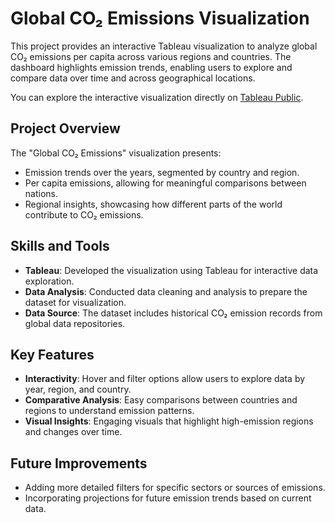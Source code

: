 
# Global CO₂ Emissions Visualization

This project provides an interactive Tableau visualization to analyze global CO₂ emissions per capita across various regions and countries. The dashboard highlights emission trends, enabling users to explore and compare data over time and across geographical locations. 

You can explore the interactive visualization directly on [Tableau Public](https://public.tableau.com/app/profile/vanditha.vijayakumar.babu/viz/GlobalCO2Emissions_17298787123820/GlobalCO2Emissions).

## Project Overview

The "Global CO₂ Emissions" visualization presents:
- Emission trends over the years, segmented by country and region.
- Per capita emissions, allowing for meaningful comparisons between nations.
- Regional insights, showcasing how different parts of the world contribute to CO₂ emissions.

## Skills and Tools

- **Tableau**: Developed the visualization using Tableau for interactive data exploration.
- **Data Analysis**: Conducted data cleaning and analysis to prepare the dataset for visualization.
- **Data Source**: The dataset includes historical CO₂ emission records from global data repositories.

## Key Features

- **Interactivity**: Hover and filter options allow users to explore data by year, region, and country.
- **Comparative Analysis**: Easy comparisons between countries and regions to understand emission patterns.
- **Visual Insights**: Engaging visuals that highlight high-emission regions and changes over time.


## Future Improvements

- Adding more detailed filters for specific sectors or sources of emissions.
- Incorporating projections for future emission trends based on current data.

